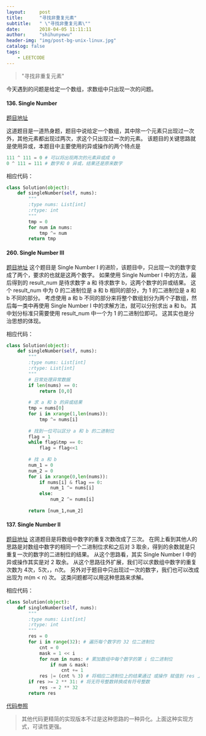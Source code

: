```yaml
---
layout:     post
title:      "寻找非重复元素"
subtitle:   " \"寻找非重复元素\""
date:       2018-04-05 11:11:11
author:     "shihunyewu"
header-img: "img/post-bg-unix-linux.jpg"
catalog: false
tags:
    - LEETCODE
---
```


> "寻找非重复元素"

今天遇到的问题是给定一个数组，求数组中只出现一次的问题。

#### 136. Single Number
[题目地址](https://leetcode.com/problems/single-number/description/)

这道题目是一道热身题，题目中说给定一个数组，其中除一个元素只出现过一次外，其他元素都出现过两次，求这个只出现过一次的元素。
该题目的关键思路就是使用异或，本题目中主要使用的异或操作的两个特点是
```python
111 ^ 111 = 0 # 可以将出现两次的元素异或成 0
0 ^ 111 = 111 # 数字和 0 异或，结果还是原来数字
```

相应代码：
```python
class Solution(object):
    def singleNumber(self, nums):
        """
        :type nums: List[int]
        :rtype: int
        """
        tmp = 0
        for num in nums:
            tmp ^= num
        return tmp
```

#### 260. Single Number III
[题目地址](https://leetcode.com/problems/single-number-iii/description/)
这个题目是 Single Number I 的进阶，该题目中，只出现一次的数字变成了两个，要求的也就是这两个数字。
如果使用 Single Number I 中的方法，最后得到的 result_num 是待求数字 a 和 待求数字 b，这两个数字的异或结果。
这个 result_num 中为 0 的二进制位是 a 和 b 相同的部分，为 1 的二进制位是 a 和 b 不同的部分。
考虑使用 a 和 b 不同的部分来将整个数组划分为两个子数组，然后每一类中再使用 Single Number I 中的求解方法，就可以分别求出 a 和 b。
其中划分标准只需要使用 result_num 中一个为 1 的二进制位即可。
这其实也是分治思想的体现。

相应代码：
```python
class Solution(object):
    def singleNumber(self, nums):
        """
        :type nums: List[int]
        :rtype: List[int]
        """
		# 日常处理异常数据
        if len(nums) == 0:
            return [0,0]
		
		# 求 a 和 b 的异或结果
        tmp = nums[0]
        for i in xrange(1,len(nums)):
            tmp ^= nums[i]
		
		# 找到一位可以区分 a 和 b 的二进制位
        flag = 1
        while flag&tmp == 0:
            flag = flag<<1
		
		# 找 a 和 b
        num_1 = 0
        num_2 = 0
        for i in xrange(0,len(nums)):
            if nums[i] & flag == 0:
                num_1 ^= nums[i]
            else:
                num_2 ^= nums[i]
		
        return [num_1,num_2]
```

#### 137. Single Number II
[题目地址](https://leetcode.com/problems/single-number-iii/description/)
这道题目是将数组中数字的重复次数改成了三次。
在网上看到其他人的思路是对数组中数字的相同一个二进制位求和之后对 3 取余，得到的余数就是只重复一次的数字的二进制位的结果。
从这个思路看，其实 Single Number I 中的异或操作其实是对 2 取余。
从这个思路往外扩展，我们可以求数组中数字的重复次数为 4次，5次，，n次。
另外对于题目中只出现过一次的数字，我们也可以改成出现为 m(m < n) 次。
这类问题都可以用这种思路来求解。

相应代码：
```python
class Solution(object):
    def singleNumber(self, nums):
        """
        :type nums: List[int]
        :rtype: int
        """
        res = 0
        for i in range(32): # 遍历每个数字的 32 位二进制位
            cnt = 0
            mask = 1 << i
            for num in nums: # 累加数组中每个数字的第 i 位二进制位
                if num & mask:
                    cnt += 1
            res |= (cnt % 3) # 将相应二进制位上的结果通过 或操作 赋值到 res 上
        if res >= 2 ** 31: # 将无符号整数转换成有符号整数
            res -= 2 ** 32
        return res
```

[代码参照](https://blog.csdn.net/fuxuemingzhu/article/details/79554959)
> 其他代码更精简的实现版本不过是这种思路的一种异化。上面这种实现方式，可读性更强。